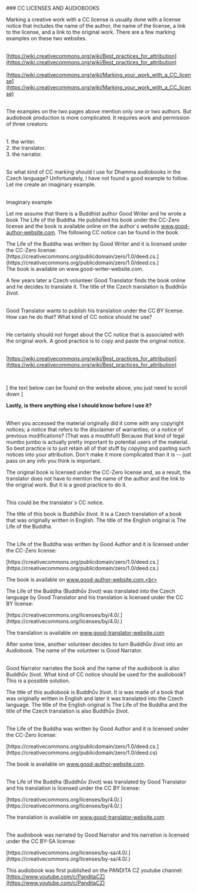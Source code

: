 <div id="using-the-cc-licenses" markdown="1">
### CC LICENSES AND AUDIOBOOKS
</div>

Marking a creative work with a CC license is usually done with a license notice that includes the name of the author, the name of the license, a link to the license, and a link to the original work. There are a few marking examples on these two websites.<br><br>

<div class="do-not-break-out" markdown="1">

[https://wiki.creativecommons.org/wiki/Best_practices_for_attribution](https://wiki.creativecommons.org/wiki/Best_practices_for_attribution)
<br><br>
[https://wiki.creativecommons.org/wiki/Marking_your_work_with_a_CC_license](https://wiki.creativecommons.org/wiki/Marking_your_work_with_a_CC_license)

</div>
<br>
The examples on the two pages above mention only one or two authors. But audiobook production is more complicated. It requires work and permission of three creators: <br><br>

<span>1.</span> the writer.<br>
<span>2.</span> the translator.<br>
<span>3.</span> the narrator.<br><br>

So what kind of CC marking should I use for Dhamma audiobooks in the Czech language? Unfortunately, I have not found a good example to follow. Let me create an imaginary example.<br><br>

<div id="example" markdown="1">
<div class="underline">Imaginary example</div>
</div>

Let me assume that there is a Buddhist author Good Writer and he wrote a book The Life of the Buddha. He published his book under the CC-Zero license and the book is available online on the author´s website www.good-author-website.com. The following CC notice can be found in the book. <br>

<div class="citace">
The Life of the Buddha was written by Good Writer and it is licensed under the CC-Zero license:<br>
<div class="do-not-break-out" markdown="1">
[https://creativecommons.org/publicdomain/zero/1.0/deed.cs.](https://creativecommons.org/publicdomain/zero/1.0/deed.cs.)<br>
</div>
The book is available on www.good-writer-website.com.
</div>

A few years later a Czech volunteer Good Translator finds the book online and he decides to translate it. The title of the Czech translation is Buddhův život.<br><br>

Good Translator wants to publish his translation under the CC BY license. How can he do that? What kind of CC notice should he use?<br><br>

He certainly should not forget about the CC notice that is associated with the original work. A good practice is to copy and paste the original notice. <br><br>

<div class="do-not-break-out" markdown="1">

[https://wiki.creativecommons.org/wiki/Best_practices_for_attribution](https://wiki.creativecommons.org/wiki/Best_practices_for_attribution)

</div><br>

[ the text below can be found on the website above, you just need to scroll down ]<br>

<div class="citace" markdown="1">
<b> Lastly, is there anything else I should know before I use it? </b><br><br>

When you accessed the material originally did it come with any copyright notices; a notice that refers to the disclaimer of warranties; or a notice of previous modifications? (That was a mouthful!) Because that kind of legal mumbo jumbo is actually pretty important to potential users of the material. <span class="highlighted-text-green"> So best practice is to just retain all of that stuff by copying and pasting such notices into your attribution.</span> Don't make it more complicated than it is -- just pass on any info you think is important.

</div>

The original book is licensed under the CC-Zero license and, as a result, the translator does not have to mention the name of the author and the link to the original work. But it is a good practice to do it.<br><br>

This could be the translator´s CC notice.

<div class="citace" markdown="1">
The title of this book is Buddhův život. It is a Czech translation of a book  that was originally written in English. The title of the English original is The Life of the Buddha.<br><br>

The Life of the Buddha was written by Good Author and it is licensed under the CC-Zero license:<br>

<div class="do-not-break-out" markdown="1">
[https://creativecommons.org/publicdomain/zero/1.0/deed.cs.](https://creativecommons.org/publicdomain/zero/1.0/deed.cs.)<br>
</div>

The book is available on www.good-author-website.com.<br><br>

The Life of the Buddha (Buddhův život) was translated into the Czech language by Good Translator and his
translation is licensed under the CC BY license:<br>

<div class="do-not-break-out" markdown="1">
[https://creativecommons.org/licenses/by/4.0/.](https://creativecommons.org/licenses/by/4.0/.)<br>
</div>

The translation is available on www.good-translator-website.com<br>

</div>

After some time, another volunteer decides to turn Buddhův život into an Audiobook. The name of the volunteer is Good Narrator. <br><br>

Good Narrator narrates the book and the name of the audiobook is also Buddhův život. What kind of CC notice should be used for the audiobook? This is a possible solution.

<div class="citace" markdown="1">
The title of this audiobook is Buddhův život. It is was made of a book that was originally written in English and later it was translated into the Czech language. The title of the English original is The Life of the Buddha and the title of the Czech translation is also Buddhův život.<br><br>

The Life of the Buddha was written by Good Author and it is licensed under the CC-Zero license:<br>

<div class="do-not-break-out" markdown="1">
[https://creativecommons.org/publicdomain/zero/1.0/deed.cs.](https://creativecommons.org/publicdomain/zero/1.0/deed.cs)<br>
</div>

The book is available on www.good-author-website.com.
<br><br>

The Life of the Buddha (Buddhův život) was translated by Good Translator and his translation is licensed under the CC BY license:<br>

<div class="do-not-break-out" markdown="1">
[https://creativecommons.org/licenses/by/4.0/.](https://creativecommons.org/licenses/by/4.0/.)<br>
</div>

The translation is available on www.good-translator-website.com
<br><br>

The audiobook was narrated by Good Narrator and his narration is licensed under the CC BY-SA license:<br>

<div class="do-not-break-out" markdown="1">
[https://creativecommons.org/licenses/by-sa/4.0/.](https://creativecommons.org/licenses/by-sa/4.0/.)<br>

This audiobook was first published on the PANDITA CZ youtube channel: [https://www.youtube.com/c/PanditaCZ](https://www.youtube.com/c/PanditaCZ)

</div>
</div>
